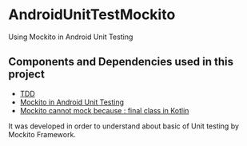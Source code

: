 # AndroidUnitTestMockito
Using Mockito in Android Unit Testing

## Components and Dependencies used in this project
- [TDD](https://developer.android.com/training/testing/fundamentals.html)
- [Mockito in Android Unit Testing](https://blog.mindorks.com/using-mockito-in-android-unit-testing-as-a-pro)
- [Mockito cannot mock because : final class in Kotlin](https://blog.mindorks.com/mockito-cannot-mock-in-kotlin)



It was developed in order to understand about basic of Unit testing by Mockito Framework.
